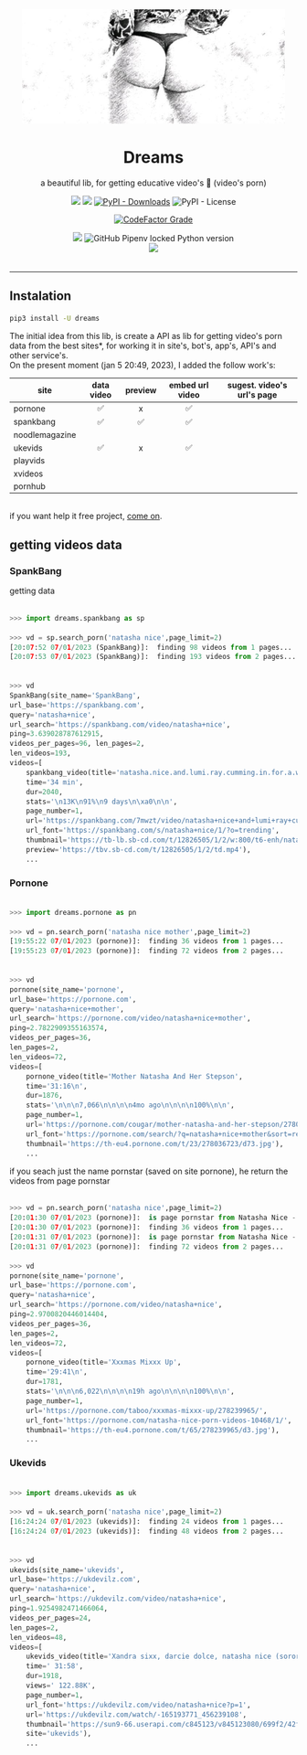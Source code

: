  <div align='center'>

 <img  height='200px' width='460px' src='https://raw.githubusercontent.com/reinanbr/dreams/main/img/logo.jpeg'>

<h1>Dreams</h1>

<p> a beautiful lib, for getting educative video's 🍑 (video's porn)</p>
<a href='https://pypi.org/project/dreams/'><img src='https://img.shields.io/pypi/v/dreams'></a>
<a href='#'><img src='https://img.shields.io/pypi/wheel/dreams'></a>
<a href='#'><img alt="PyPI - Downloads" src="https://img.shields.io/pypi/dm/dreams"></a>
<img alt="PyPI - License" src="https://img.shields.io/pypi/l/dreams?color=orange">

<a href='#'><img alt="CodeFactor Grade" src="https://img.shields.io/codefactor/grade/github/reinanbr/dreams?logo=codefactor">
</a>


<img src='https://img.shields.io/badge/system-linux%20%7C%20deb-brightgreen'>

<img alt="GitHub Pipenv locked Python version" src="https://img.shields.io/github/pipenv/locked/python-version/reinanbr/dreams">


<!-- redes sociais -->
<br/>
<a href='https://instagram.com/reysofts/'><img src='https://shields.io/badge/insta-reysofts-darkviolet?logo=instagram&style=flat'></a>
</div>

<br>

<hr>

## Instalation
```sh
pip3 install -U dreams
```

The initial idea from this lib, is create a API as lib for getting video's porn data from the best sites*, for working it in site's, bot's, app's, API's and other service's.
<br>
On the present moment (jan 5 20:49, 2023), I added the follow work's:

| site         | data video | preview | embed url video | sugest. video's url's page |
|--------------|:----------:|:-------:|:---------------:|:--------------------------:|
|pornone       |         ✅ |     x   |        ✅       |                            |
|spankbang     |         ✅ |    ✅   |        ✅       |                            |
|noodlemagazine|            |         |                 |                            |
|ukevids       |  ✅        |     x   |        ✅       |                            |
|playvids      |            |         |                 |                            |
|xvideos       |            |         |                 |                            |
|pornhub       |            |         |                 |                            |

<br>
if you want help it free project, <a href="https://github.com/reinanbr/dreams" alt="github dreams">come on</a>.

## getting videos data

### SpankBang

getting data
```py

>>> import dreams.spankbang as sp

>>> vd = sp.search_porn('natasha nice',page_limit=2)
[20:07:52 07/01/2023 (SpankBang)]:  finding 98 videos from 1 pages... 
[20:07:53 07/01/2023 (SpankBang)]:  finding 193 videos from 2 pages... 


>>> vd
SpankBang(site_name='SpankBang',
url_base='https://spankbang.com', 
query='natasha+nice', 
url_search='https://spankbang.com/video/natasha+nice', 
ping=3.639028787612915, 
videos_per_pages=96, len_pages=2, 
len_videos=193, 
videos=[
    spankbang_video(title='natasha.nice.and.lumi.ray.cumming.in.for.a.wet.landing', 
    time='34 min', 
    dur=2040, 
    stats='\n13K\n91%\n9 days\n\xa0\n\n', 
    page_number=1, 
    url='https://spankbang.com/7mwzt/video/natasha+nice+and+lumi+ray+cumming+in+for+a+wet+landing', 
    url_font='https://spankbang.com/s/natasha+nice/1/?o=trending', 
    thumbnail='https://tb-lb.sb-cd.com/t/12826505/1/2/w:800/t6-enh/natasha-nice-and-lumi-ray-cumm.jpg', 
    preview='https://tbv.sb-cd.com/t/12826505/1/2/td.mp4'),
    ...
```


### Pornone

```py

>>> import dreams.pornone as pn

>>> vd = pn.search_porn('natasha nice mother',page_limit=2)
[19:55:22 07/01/2023 (pornone)]:  finding 36 videos from 1 pages... 
[19:55:23 07/01/2023 (pornone)]:  finding 72 videos from 2 pages... 


>>> vd
pornone(site_name='pornone',
url_base='https://pornone.com', 
query='natasha+nice+mother', 
url_search='https://pornone.com/video/natasha+nice+mother', 
ping=2.7822909355163574, 
videos_per_pages=36, 
len_pages=2, 
len_videos=72, 
videos=[
    pornone_video(title='Mother Natasha And Her Stepson', 
    time='31:16\n', 
    dur=1876, 
    stats='\n\n\n7,066\n\n\n\n4mo ago\n\n\n\n100%\n\n', 
    page_number=1, 
    url='https://pornone.com/cougar/mother-natasha-and-her-stepson/278036723/'
    url_font='https://pornone.com/search/?q=natasha+nice+mother&sort=relevance&filter=&page=1', 
    thumbnail='https://th-eu4.pornone.com/t/23/278036723/d73.jpg'),
    ...
```


if you seach just the name pornstar (saved on site pornone), he return the videos from page pornstar


```py

>>> vd = pn.search_porn('natasha nice',page_limit=2)
[20:01:30 07/01/2023 (pornone)]:  is page pornstar from Natasha Nice - https://pornone.com/natasha-nice-porn-videos-10468/1/ 
[20:01:30 07/01/2023 (pornone)]:  finding 36 videos from 1 pages... 
[20:01:31 07/01/2023 (pornone)]:  is page pornstar from Natasha Nice - https://pornone.com/natasha-nice-porn-videos-10468/2/ 
[20:01:31 07/01/2023 (pornone)]:  finding 72 videos from 2 pages... 

>>> vd
pornone(site_name='pornone', 
url_base='https://pornone.com', 
query='natasha+nice', 
url_search='https://pornone.com/video/natasha+nice',
ping=2.9700820446014404, 
videos_per_pages=36, 
len_pages=2, 
len_videos=72, 
videos=[
    pornone_video(title='Xxxmas Mixxx Up',
    time='29:41\n', 
    dur=1781, 
    stats='\n\n\n6,022\n\n\n\n19h ago\n\n\n\n100%\n\n', 
    page_number=1, 
    url='https://pornone.com/taboo/xxxmas-mixxx-up/278239965/', 
    url_font='https://pornone.com/natasha-nice-porn-videos-10468/1/', 
    thumbnail='https://th-eu4.pornone.com/t/65/278239965/d3.jpg'),
    ...
```

### Ukevids

```py

>>> import dreams.ukevids as uk

>>> vd = uk.search_porn('natasha nice',page_limit=2)
[16:24:24 07/01/2023 (ukevids)]:  finding 24 videos from 1 pages... 
[16:24:24 07/01/2023 (ukevids)]:  finding 48 videos from 2 pages... 


>>> vd
ukevids(site_name='ukevids',
url_base='https://ukdevilz.com', 
query='natasha+nice', 
url_search='https://ukdevilz.com/video/natasha+nice',
ping=1.9254982471466064,
videos_per_pages=24,
len_pages=2,
len_videos=48,
videos=[
    ukevids_video(title='Xandra sixx, darcie dolce, natasha nice (sorority initiation) sex porno',
    time=' 31:58',
    dur=1918,
    views=' 122.88K',
    page_number=1,
    url_font='https://ukdevilz.com/video/natasha+nice?p=1',
    url='https://ukdevilz.com/watch/-165193771_456239108',
    thumbnail='https://sun9-66.userapi.com/c845123/v845123080/699f2/42fyF8MAdjU.jpg',
    site='ukevids'), 
    ...
```
```
